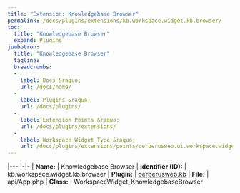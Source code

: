 ```yaml
---
title: "Extension: Knowledgebase Browser"
permalink: /docs/plugins/extensions/kb.workspace.widget.kb.browser/
toc:
  title: "Knowledgebase Browser"
  expand: Plugins
jumbotron:
  title: "Knowledgebase Browser"
  tagline: 
  breadcrumbs:
  -
    label: Docs &raquo;
    url: /docs/home/
  -
    label: Plugins &raquo;
    url: /docs/plugins/
  -
    label: Extension Points &raquo;
    url: /docs/plugins/extensions/
  -
    label: Workspace Widget Type &raquo;
    url: /docs/plugins/extensions/points/cerberusweb.ui.workspace.widget
---
```


|---
|-|-
| **Name:** | Knowledgebase Browser
| **Identifier (ID):** | kb.workspace.widget.kb.browser
| **Plugin:** | [cerberusweb.kb](/docs/plugins/cerberusweb.kb/)
| **File:** | api/App.php
| **Class:** | WorkspaceWidget_KnowledgebaseBrowser

